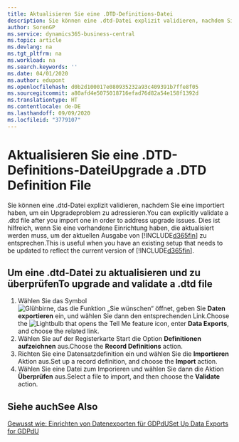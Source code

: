 ```yaml
---
title: Aktualisieren Sie eine .DTD-Definitions-Datei
description: Sie können eine .dtd-Datei explizit validieren, nachdem Sie eine importiert haben, um ein Upgradeproblem zu adressieren. Dies ist hilfreich, wenn Sie eine vorhandene Einrichtung haben, die aktualisiert werden muss, um der aktuellen Ausgabe von Business Central zu entsprechen.
author: SorenGP
ms.service: dynamics365-business-central
ms.topic: article
ms.devlang: na
ms.tgt_pltfrm: na
ms.workload: na
ms.search.keywords: ''
ms.date: 04/01/2020
ms.author: edupont
ms.openlocfilehash: d0b2d100017e080935232a93c409391b7ffe8f05
ms.sourcegitcommit: a80afd4e5075018716efad76d82a54e158f1392d
ms.translationtype: HT
ms.contentlocale: de-DE
ms.lasthandoff: 09/09/2020
ms.locfileid: "3779107"
---
```

# <a name="upgrade-a-dtd-definition-file"></a><span data-ttu-id="18fae-104">Aktualisieren Sie eine .DTD-Definitions-Datei</span><span class="sxs-lookup"><span data-stu-id="18fae-104">Upgrade a .DTD Definition File</span></span>
<span data-ttu-id="18fae-105">Sie können eine .dtd-Datei explizit validieren, nachdem Sie eine importiert haben, um ein Upgradeproblem zu adressieren.</span><span class="sxs-lookup"><span data-stu-id="18fae-105">You can explicitly validate a .dtd file after you import one in order to address upgrade issues.</span></span> <span data-ttu-id="18fae-106">Dies ist hilfreich, wenn Sie eine vorhandene Einrichtung haben, die aktualisiert werden muss, um der aktuellen Ausgabe von [!INCLUDE[d365fin](../../includes/d365fin_md.md)] zu entsprechen.</span><span class="sxs-lookup"><span data-stu-id="18fae-106">This is useful when you have an existing setup that needs to be updated to reflect the current version of [!INCLUDE[d365fin](../../includes/d365fin_md.md)].</span></span>  

## <a name="to-upgrade-and-validate-a-dtd-file"></a><span data-ttu-id="18fae-107">Um eine .dtd-Datei zu aktualisieren und zu überprüfen</span><span class="sxs-lookup"><span data-stu-id="18fae-107">To upgrade and validate a .dtd file</span></span>  

1.  <span data-ttu-id="18fae-108">Wählen Sie das Symbol ![Glühbirne, das die Funktion „Sie wünschen“ öffnet](../../media/ui-search/search_small.png "Sagen Sie mir, was Sie tun wollen"), geben Sie **Daten exportieren** ein, und wählen Sie dann den entsprechenden Link.</span><span class="sxs-lookup"><span data-stu-id="18fae-108">Choose the ![Lightbulb that opens the Tell Me feature](../../media/ui-search/search_small.png "Tell me what you want to do") icon, enter **Data Exports**, and choose the related link.</span></span>  
2.  <span data-ttu-id="18fae-109">Wählen Sie auf der Registerkarte Start die Option **Definitionen aufzeichnen** aus.</span><span class="sxs-lookup"><span data-stu-id="18fae-109">Choose the **Record Definitions** action.</span></span>  
3.  <span data-ttu-id="18fae-110">Richten Sie eine Datensatzdefinition ein und wählen Sie die **Importieren** Aktion aus.</span><span class="sxs-lookup"><span data-stu-id="18fae-110">Set up a record definition, and choose the **Import** action.</span></span>  
4.  <span data-ttu-id="18fae-111">Wählen Sie eine Datei zum Imporieren und wählen Sie dann die Aktion **Überprüfen** aus.</span><span class="sxs-lookup"><span data-stu-id="18fae-111">Select a file to import, and then choose the **Validate** action.</span></span>  

## <a name="see-also"></a><span data-ttu-id="18fae-112">Siehe auch</span><span class="sxs-lookup"><span data-stu-id="18fae-112">See Also</span></span>  
 [<span data-ttu-id="18fae-113">Gewusst wie: Einrichten von Datenexporten für GDPdU</span><span class="sxs-lookup"><span data-stu-id="18fae-113">Set Up Data Exports for GDPdU</span></span>](how-to-set-up-data-exports-for-gdpdu.md)
